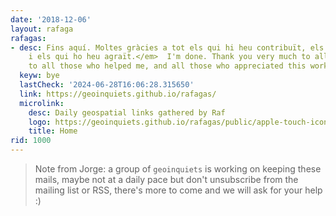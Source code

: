 ```yaml
---
date: '2018-12-06'
layout: rafaga
rafagas:
- desc: Fins aquí. Moltes gràcies a tot els qui hi heu contribuït, els qui m'heu ajudat
    i els qui ho heu agraït.</em>  I'm done. Thank you very much to all contributors,
    to all those who helped me, and all those who appreciated this work
  keyw: bye
  lastCheck: '2024-06-28T16:06:28.315650'
  link: https://geoinquiets.github.io/rafagas/
  microlink:
    desc: Daily geospatial links gathered by Raf
    logo: https://geoinquiets.github.io/rafagas/public/apple-touch-icon-precomposed.png
    title: Home
rid: 1000
---
```


> Note from Jorge: a group of `geoinquiets` is working on keeping these mails, maybe not at a daily pace but don't unsubscribe from the mailing list or RSS, there's more to come and we will ask for your help :)